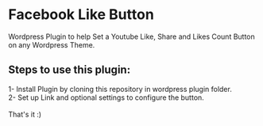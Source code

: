 # Facebook Like Button
Wordpress Plugin to help Set a Youtube Like, Share and Likes Count Button on any Wordpress Theme.
## Steps to use this plugin:
1- Install Plugin by cloning this repository in wordpress plugin folder. <br>
2- Set up Link and optional settings to configure the button.
<br>
<br>
That's it :)